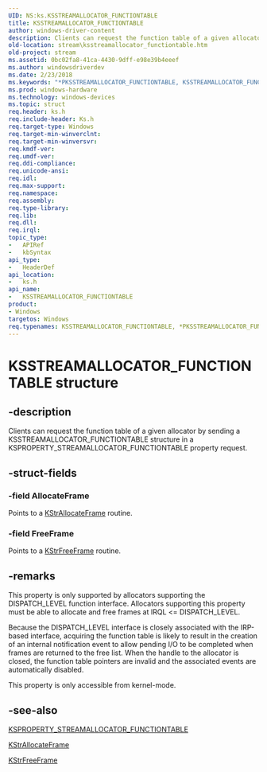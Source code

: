 ```yaml
---
UID: NS:ks.KSSTREAMALLOCATOR_FUNCTIONTABLE
title: KSSTREAMALLOCATOR_FUNCTIONTABLE
author: windows-driver-content
description: Clients can request the function table of a given allocator by sending a KSSTREAMALLOCATOR_FUNCTIONTABLE structure in a KSPROPERTY_STREAMALLOCATOR_FUNCTIONTABLE property request.
old-location: stream\ksstreamallocator_functiontable.htm
old-project: stream
ms.assetid: 0bc02fa8-41ca-4430-9dff-e98e39b4eeef
ms.author: windowsdriverdev
ms.date: 2/23/2018
ms.keywords: "*PKSSTREAMALLOCATOR_FUNCTIONTABLE, KSSTREAMALLOCATOR_FUNCTIONTABLE, KSSTREAMALLOCATOR_FUNCTIONTABLE structure [Streaming Media Devices], PKSSTREAMALLOCATOR_FUNCTIONTABLE, PKSSTREAMALLOCATOR_FUNCTIONTABLE structure pointer [Streaming Media Devices], ks-struct_08e285b4-cd29-4f31-9242-3e4bdc6ccf01.xml, ks/KSSTREAMALLOCATOR_FUNCTIONTABLE, ks/PKSSTREAMALLOCATOR_FUNCTIONTABLE, stream.ksstreamallocator_functiontable"
ms.prod: windows-hardware
ms.technology: windows-devices
ms.topic: struct
req.header: ks.h
req.include-header: Ks.h
req.target-type: Windows
req.target-min-winverclnt: 
req.target-min-winversvr: 
req.kmdf-ver: 
req.umdf-ver: 
req.ddi-compliance: 
req.unicode-ansi: 
req.idl: 
req.max-support: 
req.namespace: 
req.assembly: 
req.type-library: 
req.lib: 
req.dll: 
req.irql: 
topic_type:
-	APIRef
-	kbSyntax
api_type:
-	HeaderDef
api_location:
-	ks.h
api_name:
-	KSSTREAMALLOCATOR_FUNCTIONTABLE
product:
- Windows
targetos: Windows
req.typenames: KSSTREAMALLOCATOR_FUNCTIONTABLE, *PKSSTREAMALLOCATOR_FUNCTIONTABLE
---
```


# KSSTREAMALLOCATOR_FUNCTIONTABLE structure


## -description


Clients can request the function table of a given allocator by sending a KSSTREAMALLOCATOR_FUNCTIONTABLE structure in a KSPROPERTY_STREAMALLOCATOR_FUNCTIONTABLE property request.


## -struct-fields




### -field AllocateFrame

Points to a <a href="https://msdn.microsoft.com/library/windows/hardware/ff567151">KStrAllocateFrame</a> routine.


### -field FreeFrame

Points to a <a href="https://msdn.microsoft.com/library/windows/hardware/ff567174">KStrFreeFrame</a> routine.


## -remarks



This property is only supported by allocators supporting the DISPATCH_LEVEL function interface. Allocators supporting this property must be able to allocate and free frames at IRQL &lt;= DISPATCH_LEVEL.

Because the DISPATCH_LEVEL interface is closely associated with the IRP-based interface, acquiring the function table is likely to result in the creation of an internal notification event to allow pending I/O to be completed when frames are returned to the free list. When the handle to the allocator is closed, the function table pointers are invalid and the associated events are automatically disabled.

This property is only accessible from kernel-mode.




## -see-also




<a href="https://msdn.microsoft.com/library/windows/hardware/ff565633">KSPROPERTY_STREAMALLOCATOR_FUNCTIONTABLE</a>



<a href="https://msdn.microsoft.com/library/windows/hardware/ff567151">KStrAllocateFrame</a>



<a href="https://msdn.microsoft.com/library/windows/hardware/ff567174">KStrFreeFrame</a>
 

 

